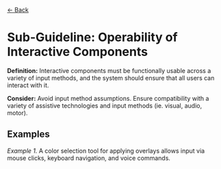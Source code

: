 [← Back](../operable.md)

# Sub-Guideline: Operability of Interactive Components

**Definition:** Interactive components must be functionally usable across a variety of input methods, and the system should ensure that all users can interact with it.

**Consider:** Avoid input method assumptions. Ensure compatibility with a variety of assistive technologies and input methods (ie. visual, audio, motor).

## Examples
_Example 1._ A color selection tool for applying overlays allows input via mouse clicks, keyboard navigation, and voice commands.
